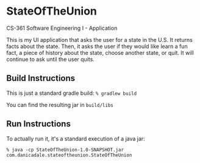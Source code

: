 # StateOfTheUnion
CS-361 Software Engineering I - Application

This is my UI application that asks the user for a state in the U.S.
It returns facts about the state. 
Then, it asks the user if they would like learn a fun fact, a piece of history about the state, choose another state, or quit.
It will continue to ask until the user quits.

## Build Instructions
This is just a standard gradle build: 
`% gradlew build`

You can find the resulting jar in `build/libs`

## Run Instructions

To actually run it, it's a standard execution of a java jar: 


`% java -cp StateOfTheUnion-1.0-SNAPSHOT.jar com.danicadale.stateoftheunion.StateOfTheUnion`

